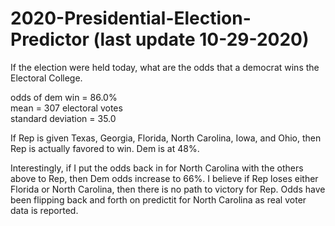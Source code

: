 # 2020-Presidential-Election-Predictor (last update 10-29-2020)
If the election were held today, what are the odds that a democrat wins the Electoral College.

odds of dem win = 86.0%   
mean = 307 electoral votes   
standard deviation = 35.0

If Rep is given Texas, Georgia, Florida, North Carolina, Iowa, and Ohio, then Rep is actually favored to win.  Dem is at 48%.

Interestingly, if I put the odds back in for North Carolina with the others above to Rep, then Dem odds increase to 66%.  I believe if Rep loses either Florida or North Carolina, then there is no path to victory for Rep.  Odds have been flipping back and forth on predictit for North Carolina as real voter data is reported.
